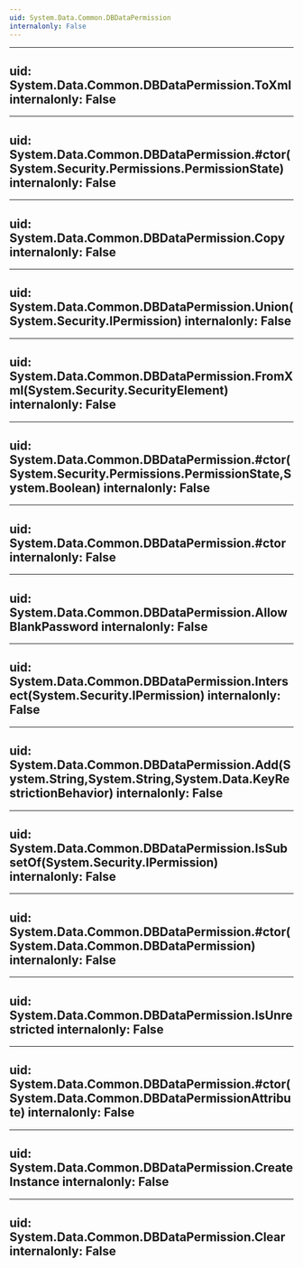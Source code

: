 ```yaml
---
uid: System.Data.Common.DBDataPermission
internalonly: False
---
```


---
uid: System.Data.Common.DBDataPermission.ToXml
internalonly: False
---

---
uid: System.Data.Common.DBDataPermission.#ctor(System.Security.Permissions.PermissionState)
internalonly: False
---

---
uid: System.Data.Common.DBDataPermission.Copy
internalonly: False
---

---
uid: System.Data.Common.DBDataPermission.Union(System.Security.IPermission)
internalonly: False
---

---
uid: System.Data.Common.DBDataPermission.FromXml(System.Security.SecurityElement)
internalonly: False
---

---
uid: System.Data.Common.DBDataPermission.#ctor(System.Security.Permissions.PermissionState,System.Boolean)
internalonly: False
---

---
uid: System.Data.Common.DBDataPermission.#ctor
internalonly: False
---

---
uid: System.Data.Common.DBDataPermission.AllowBlankPassword
internalonly: False
---

---
uid: System.Data.Common.DBDataPermission.Intersect(System.Security.IPermission)
internalonly: False
---

---
uid: System.Data.Common.DBDataPermission.Add(System.String,System.String,System.Data.KeyRestrictionBehavior)
internalonly: False
---

---
uid: System.Data.Common.DBDataPermission.IsSubsetOf(System.Security.IPermission)
internalonly: False
---

---
uid: System.Data.Common.DBDataPermission.#ctor(System.Data.Common.DBDataPermission)
internalonly: False
---

---
uid: System.Data.Common.DBDataPermission.IsUnrestricted
internalonly: False
---

---
uid: System.Data.Common.DBDataPermission.#ctor(System.Data.Common.DBDataPermissionAttribute)
internalonly: False
---

---
uid: System.Data.Common.DBDataPermission.CreateInstance
internalonly: False
---

---
uid: System.Data.Common.DBDataPermission.Clear
internalonly: False
---
